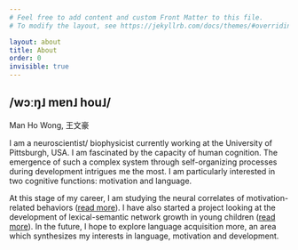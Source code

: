 ```yaml
---
# Feel free to add content and custom Front Matter to this file.
# To modify the layout, see https://jekyllrb.com/docs/themes/#overriding-theme-defaults

layout: about
title: About
order: 0
invisible: true
---
```


## /wɔːŋ˩ mɐn˩ hou˩/

Man Ho Wong, 王文豪  

I am a neuroscientist/ biophysicist currently working at the University of Pittsburgh, USA. I am fascinated by the capacity of human cognition. The emergence of such a complex system through self-organizing processes during development intrigues me the most. I am particularly interested in two cognitive functions: motivation and language.

At this stage of my career, I am studying the neural correlates of motivation-related behaviors ([read more](/research/#experience-dependent-maturation-of-the-reward-circuitry)). I have also started a project looking at the development of lexical-semantic network growth in young children ([read more](research/#lexical-semantic-network-analysis-in-children-from-different-socio-economic-backgrounds)). In the future, I hope to explore language acquisition more, an area which synthesizes my interests in language, motivation and development.
